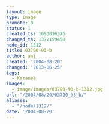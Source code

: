 ```yaml
---
layout: image
type: image
promote: 0
status: 1
created_ts: 1093016376
changed_ts: 1372159458
node_id: 1312
title: 03790-93-b
author: anj
created: '2004-08-20'
changed: '2013-06-25'
tags:
  - Karamea
images:
  - image/images/03790-93-b-1312.jpg
url: "/2004/08/20/03790_93_b/"
aliases:
  - "/node/1312/"
date: '2004-08-20'
---
```


